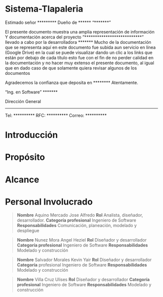 # Sistema-Tlapaleria


Estimado señor *********
Dueño de ****** “*******”

El presente documento muestra una amplia representación de información Y
documentación acerca del proyecto ”***************************”
llevado a cabo por la desarrolladora *******
Mucho de la documentación que se representa aquí en este documento fue subida
aun servicio en línea (Google Drive) en la cual se puede visualizar dando un clic a los
links que están por debajo de cada título esto fue con el fin de no perder calidad en la
documentación y no hacer muy extenso el presente documento, al igual que en dado
caso de que solamente quiera revisar algunos de los documentos

Agradecemos la confianza que deposita en ********
Atentamente.

“Ing. en Software” *******

Dirección General
*************************************
Tel: **********
RFC: **********
Correo: **********


# Introducción


# Propósito


# Alcance


# Personal Involucrado

> **Nombre** Aquino Mercado Jose Alfredo
**Rol** Analista, diseñador, desarrollador.
**Categoría profesional** Ingeniero de Software
**Responsabilidades** Comunicación, planeación, modelado y despliegue

> **Nombre** Nunez Mora Angel Heziel
**Rol** Diseñador y desarrollador
**Categoría profesional** Ingeniero de Software
**Responsabilidades** Modelado y construcción

> **Nombre** Salvador Morales Kevin Yair
**Rol** Diseñador y desarrollador
**Categoría** profesional Ingeniero de Software
**Responsabilidades** Modelado y construcción

> **Nombre** Villa Cruz Ulises
**Rol** Diseñador y desarrollador
**Categoría profesional** Ingeniero de Software
**Responsabilidades** Modelado y construcción



